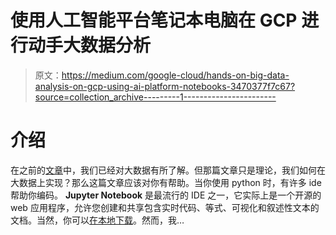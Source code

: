 # 使用人工智能平台笔记本电脑在 GCP 进行动手大数据分析

> 原文：<https://medium.com/google-cloud/hands-on-big-data-analysis-on-gcp-using-ai-platform-notebooks-3470377f7c67?source=collection_archive---------1----------------------->

# 介绍

在之前的[文章](/@manbobo2012/6-minutes-to-know-what-big-data-is-b4b16e1c88c9)中，我们已经对大数据有所了解。但那篇文章只是理论，我们如何在大数据上实现？那么这篇文章应该对你有帮助。当你使用 python 时，有许多 ide 帮助你编码。 **Jupyter Notebook** 是最流行的 IDE 之一，它实际上是一个开源的 web 应用程序，允许您创建和共享包含实时代码、等式、可视化和叙述性文本的文档。当然，你可以[在本地下载](https://jupyter.org/)。然而，我…